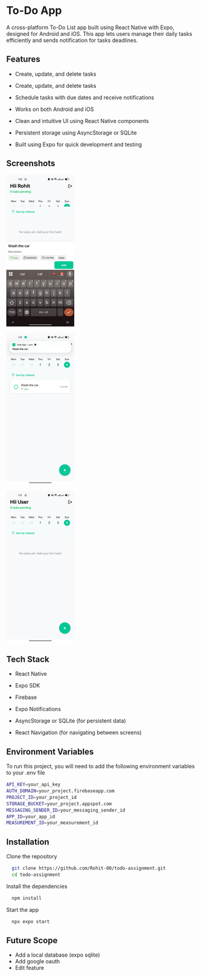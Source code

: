 
# To-Do App

A cross-platform To-Do List app built using React Native with Expo, designed for Android and iOS. This app lets users manage their daily tasks efficiently and sends notification for tasks deadlines.


## Features

- Create, update, and delete tasks
- Create, update, and delete tasks

- Schedule tasks with due dates and receive notifications

- Works on both Android and iOS

- Clean and intuitive UI using React Native components

- Persistent storage using AsyncStorage or SQLite

- Built using Expo for quick development and testing


## Screenshots

![App Homescreen](./assets/screenshots/ss1.jpg)

![Adding Task](./assets/screenshots/ss2.jpg)

![Notification](./assets/screenshots/ss3.jpg)


## Tech Stack

- React Native

- Expo SDK

- Firebase

- Expo Notifications

- AsyncStorage or SQLite (for persistent data)

- React Navigation (for navigating between screens)




## Environment Variables

To run this project, you will need to add the following environment variables to your .env file

```bash
API_KEY=your_api_key
AUTH_DOMAIN=your_project.firebaseapp.com
PROJECT_ID=your_project_id
STORAGE_BUCKET=your_project.appspot.com
MESSAGING_SENDER_ID=your_messaging_sender_id
APP_ID=your_app_id
MEASUREMENT_ID=your_measurement_id
```


## Installation

Clone the repository

```bash
  git clone https://github.com/Rohit-00/todo-assignment.git
  cd todo-assignment
```

Install the dependencies

```bash
  npm install
``` 

Start the app

```bash
  npx expo start
```

## Future Scope
- Add a local database (expo sqlite)
- Add google oauth
- Edit feature